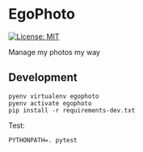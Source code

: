 # EgoPhoto

[![License: MIT](https://img.shields.io/badge/License-MIT-blue.svg)](https://opensource.org/licenses/MIT)

Manage my photos my way

## Development

```
pyenv virtualenv egophoto
pyenv activate egophoto
pip install -r requirements-dev.txt
```

Test:

```
PYTHONPATH=. pytest
```
